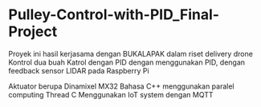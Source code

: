 # Pulley-Control-with-PID_Final-Project
Proyek ini hasil kerjasama dengan BUKALAPAK dalam riset delivery drone
Kontrol dua buah Katrol dengan PID dengan menggunakan PID, dengan feedback sensor LIDAR pada Raspberry Pi

Aktuator berupa Dinamixel MX32
Bahasa C++ menggunakan paralel computing Thread C
Menggunakan IoT system dengan MQTT
